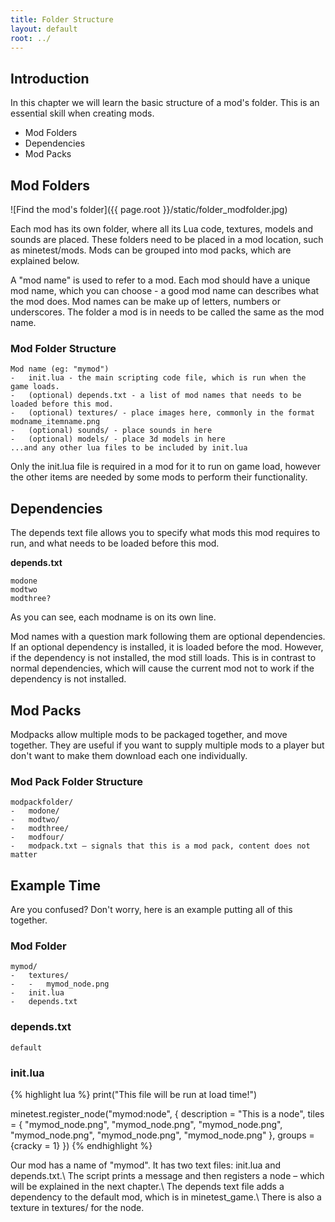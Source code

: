 ```yaml
---
title: Folder Structure
layout: default
root: ../
---
```


## Introduction

In this chapter we will learn the basic structure of a mod's folder.
This is an essential skill when creating mods.

* Mod Folders
* Dependencies
* Mod Packs

## Mod Folders

![Find the mod's folder]({{ page.root }}/static/folder_modfolder.jpg)

Each mod has its own folder, where all its Lua code, textures, models and sounds
are placed. These folders need to be placed in a mod location, such as
minetest/mods. Mods can be grouped into mod packs, which are explained below.

A "mod name" is used to refer to a mod. Each mod should have a unique mod name,
which you can choose - a good mod name can describes what the mod does.
Mod names can be make up of letters, numbers or underscores. The folder a mod is
in needs to be called the same as the mod name.

### Mod Folder Structure
	Mod name (eg: "mymod")
	-	init.lua - the main scripting code file, which is run when the game loads.
	-	(optional) depends.txt - a list of mod names that needs to be loaded before this mod.
	-	(optional) textures/ - place images here, commonly in the format modname_itemname.png
	-	(optional) sounds/ - place sounds in here
	-	(optional) models/ - place 3d models in here
	...and any other lua files to be included by init.lua

Only the init.lua file is required in a mod for it to run on game load, however
the other items are needed by some mods to perform their functionality.

## Dependencies

The depends text file allows you to specify what mods this mod requires to run, and what
needs to be loaded before this mod.

**depends.txt**

	modone
	modtwo
	modthree?

As you can see, each modname is on its own line.

Mod names with a question mark following them are optional dependencies.
If an optional dependency is installed, it is loaded before the mod.
However, if the dependency is not installed, the mod still loads.
This is in contrast to normal dependencies, which will cause the current
mod not to work if the dependency is not installed.

## Mod Packs

Modpacks allow multiple mods to be packaged together, and move together.
They are useful if you want to supply multiple mods to a player but don't
want to make them download each one individually.

### Mod Pack Folder Structure
	modpackfolder/
	-	modone/
	-	modtwo/
	-	modthree/
	-	modfour/
	-	modpack.txt – signals that this is a mod pack, content does not matter

## Example Time

Are you confused? Don't worry, here is an example putting all of this together.

### Mod Folder
	mymod/
	-	textures/
	-	-	mymod_node.png
	-	init.lua
	-	depends.txt


### depends.txt
	default

### init.lua
{% highlight lua %}
print("This file will be run at load time!")

minetest.register_node("mymod:node", {
	description = "This is a node",
	tiles = {
		"mymod_node.png",
		"mymod_node.png",
		"mymod_node.png",
		"mymod_node.png",
		"mymod_node.png",
		"mymod_node.png"
	},
	groups = {cracky = 1}
})
{% endhighlight %}

Our mod has a name of "mymod". It has two text files: init.lua and depends.txt.\\
The script prints a message and then registers a node – which will be explained in the next chapter.\\
The depends text file adds a dependency to the default mod, which is in minetest_game.\\
There is also a texture in textures/ for the node.
